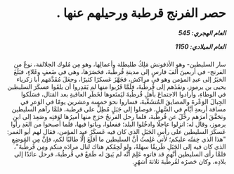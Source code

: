 <h1 dir="rtl">حصر الفرنج قرطبة ورحيلهم عنها .</h1>

<h5 dir="rtl">العام الهجري:  545

العام الميلادي: 1150

</h5>

<p dir="rtl">سار السليطين- وهو الأذفونش مَلِكُ طليطلة وأعمالِها، وهو مِن مُلوك الجلالقة، نوعٌ من الفرنج- في أربعينَ ألفَ فارسٍ إلى مدينةِ قُرطُبةَ، فحَصَرَها، وهي في ضَعفٍ وغَلاءٍ، فبَلَغَ الخبَرُ إلى عبدِ المؤمن وهو في مراكش، فجَهَّزَ عَسكرًا كثيرًا، وجعَلَ مُقَدَّمَهم أبا زكرياء يحيى بن يرموز، ونفَذَهم إلى قُرطُبةَ، فلَمَّا قَرُبوا منها لم يَقدِروا أن يلقَوا عسكَرَ السليطين في الوطاءِ، وأرادوا الاجتماعَ بأهلِ قُرطُبةَ ليَمنَعوها لخَطَرِ العاقبةِ بعد القتال، فسَلَكوا الجِبالَ الوَعْرةَ والمضايقَ المُتشَعِّبةَ، فساروا نحوَ خمسة وعشرين يومًا في الوَعرِ في مسافة أربعةِ أيَّامٍ في السَّهلِ، فوصلوا إلى جَبَلٍ مُطِلٍّ على قرطبة، فلمَّا رآهم السليطين وتحَقَّقَ أمرَهم رحَلَ عن قُرطُبةَ، فلما رحل الفرنجُ خرَجَ منها أميرُها لوَقتِه وصَعِدَ إلى ابنِ يرموز، وقال له: انزِلوا عاجلًا وادخُلوا البلد؛ ففعلوا، وباتوا فيها، فلما أصبحوا من الغَدِ رأوا عَسكَرَ السليطين على رأسِ الجَبَلِ الذي كان فيه عَسكَرُ عبد المؤمن، فقال لهم أبو الغمر: "هذا الذي خِفتُه عليكم؛ لأني عَلِمتُ أنَّ السليطين ما أقلَعَ إلَّا طالبًا لكم، فإنَّ مِن المَوضِعِ الذي كان فيه إلى الجَبَلِ طَريقًا سهلةً، ولو لَحِقَكم هناك لنال مرادَه منكم ومِن قُرطُبةَ"، فلمَّا رأى السليطين أنَّهم قد فاتوه عَلِمَ أنَّه لم يَبقَ له طَمَعٌ في قُرطُبةَ، فرحل عائدًا إلى بلادِه، وكان حَصرُه لقُرطُبةَ ثلاثةَ أشهُرٍ.</p></br>
